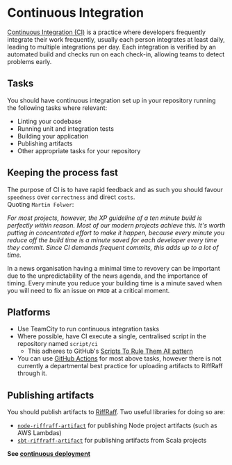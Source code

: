 [Scripts To Rule Them All pattern]: https://github.com/github/scripts-to-rule-them-all
[GitHub Actions]: https://docs.github.com/en/actions
[RiffRaff]: https://github.com/guardian/riff-raff
[`node-riffraff-artifact`]: https://www.npmjs.com/package/@guardian/node-riffraff-artifact
[`sbt-riffraff-artifact`]: https://github.com/guardian/sbt-riffraff-artifact

Continuous Integration
======================

[Continuous Integration (CI)](https://www.martinfowler.com/articles/continuousIntegration.html) is a practice where developers frequently integrate their work frequently, usually each person integrates at least daily, leading to multiple integrations per day. Each integration is verified by an automated build and checks run on each check-in, allowing teams to detect problems early.

## Tasks

You should have continuous integration set up in your repository running the following tasks where relevant:
* Linting your codebase
* Running unit and integration tests
* Building your application
* Publishing artifacts
* Other appropriate tasks for your repository

## Keeping the process fast

The purpose of CI is to have rapid feedback and as such you should favour `speedness` over `correctness` and direct  `costs`.    
Quoting `Martin Folwer`:  

_For most projects, however, the XP guideline of a ten minute build is perfectly within reason. Most of our modern projects achieve this. It's worth putting in concentrated effort to make it happen, because every minute you reduce off the build time is a minute saved for each developer every time they commit. Since CI demands frequent commits, this adds up to a lot of time._

In a news organisation having a minimal time to revovery can be important due to the unpredictability of the news agenda, and the importance of timing.
Every minute you reduce your building time is a minute saved when you will need to fix an issue on `PROD` at a critical moment. 


## Platforms

* Use TeamCity to run continuous integration tasks
* Where possible, have CI execute a single, centralised script in the repository named `script/ci` 
    - This adheres to GitHub's [Scripts To Rule Them All pattern]
* You can use [GitHub Actions] for most above tasks, however there is not currently a departmental best practice for uploading artifacts to RiffRaff through it.

## Publishing artifacts

You should publish artifacts to [RiffRaff]. 
Two useful libraries for doing so are:
 
* [`node-riffraff-artifact`] for publishing Node project artifacts (such as AWS Lambdas)
* [`sbt-riffraff-artifact`] for publishing artifacts from Scala projects

**See [continuous deployment](continuous-deployment.md)**
